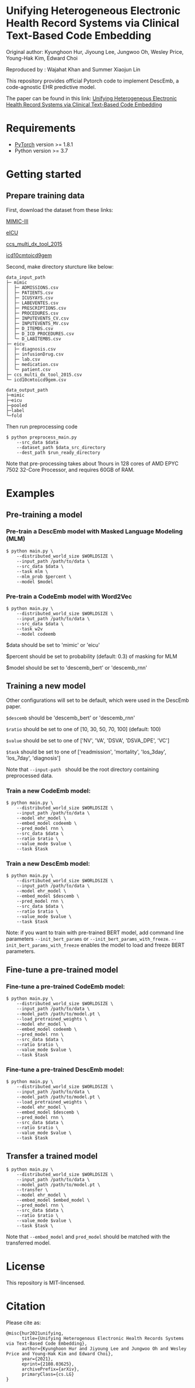 # Unifying Heterogeneous Electronic Health Record Systems via Clinical Text-Based Code Embedding
Original author: Kyunghoon Hur, Jiyoung Lee, Jungwoo Oh, Wesley Price, Young-Hak Kim, Edward Choi

Reproduced by : Wajahat Khan and Summer Xiaojun Lin

This repository provides official Pytorch code to implement DescEmb, a code-agnostic EHR predictive model.

The paper can be found in this link:
[Unifying Heterogeneous Electronic Health Record Systems via Clinical Text-Based Code Embedding](https://arxiv.org/abs/2108.03625)

# Requirements

* [PyTorch](http://pytorch.org/) version >= 1.8.1
* Python version >= 3.7

# Getting started
## Prepare training data
First, download the dataset from these links: 

[MIMIC-III](https://physionet.org/content/iii/1.4/)

[eICU](https://physionet.org/content/eicu-crd/2.0/)

[ccs_multi_dx_tool_2015](https://www.hcup-us.ahrq.gov/toolssoftware/ccs/Multi_Level_CCS_2015.zip)

[icd10cmtoicd9gem](https://data.nber.org/gem/icd10cmtoicd9gem.csv)

Second, make directory sturcture like below:
```
data_input_path
├─ mimic
│  ├─ ADMISSIONS.csv
│  ├─ PATIENTS.csv
│  ├─ ICUSYAYS.csv
│  ├─ LABEVENTES.csv
│  ├─ PRESCRIPTIONS.csv
│  ├─ PROCEDURES.csv
│  ├─ INPUTEVENTS_CV.csv
│  ├─ INPUTEVENTS_MV.csv
│  ├─ D_ITEMDS.csv
│  ├─ D_ICD_PROCEDURES.csv
│  └─ D_LABITEMBS.csv
├─ eicu
│  ├─ diagnosis.csv
│  ├─ infusionDrug.csv
│  ├─ lab.csv
│  ├─ medication.csv
│  └─ patient.csv
├─ ccs_multi_dx_tool_2015.csv
└─ icd10cmtoicd9gem.csv

```
```
data_output_path
├─mimic
├─eicu
├─pooled
├─label
└─fold
```
Then run preprocessing code
```shell script
$ python preprocess_main.py
    --src_data $data
    --dataset_path $data_src_directory
    --dest_path $run_ready_directory 
```
Note that pre-processing takes about 1hours in 128 cores of AMD EPYC 7502 32-Core Processor, and requires 60GB of RAM.

# Examples
## Pre-training a model
### Pre-train a DescEmb model with Masked Language Modeling (MLM)

```shell script
$ python main.py \
    --distributed_world_size $WORLDSIZE \
    --input_path /path/to/data \
    --src_data $data \
    --task mlm \
    --mlm_prob $percent \
    --model $model
```

### Pre-train a CodeEmb model with Word2Vec

```shell script
$ python main.py \
    --distributed_world_size $WORLDSIZE \
    --input_path /path/to/data \
    --src_data $data \
    --task w2v
    --model codeemb
```
$data should be set to 'mimic' or 'eicu'

$percent should be set to probability (default: 0.3) of masking for MLM

$model should be set to 'descemb_bert' or 'descemb_rnn'

## Training a new model
Other configurations will set to be default, which were used in the DescEmb paper.

`$descemb` should be 'descemb_bert' or 'descemb_rnn'

`$ratio` should be set to one of [10, 30, 50, 70, 100] (default: 100)

`$value` should be set to one of ['NV', 'VA', 'DSVA', 'DSVA_DPE', 'VC']

`$task` should be set to one of ['readmission', 'mortality', 'los_3day', 'los_7day', 'diagnosis']

Note that `--input-path ` should be the root directory containing preprocessed data.
### Train a new CodeEmb model:

```shell script
$ python main.py \
    --distributed_world_size $WORLDSIZE \
    --input_path /path/to/data \
    --model ehr_model \
    --embed_model codeemb \
    --pred_model rnn \
    --src_data $data \
    --ratio $ratio \
    --value_mode $value \
    --task $task
```
### Train a new DescEmb model:

```shell script
$ python main.py \
    --disrtibuted_world_size $WORLDSIZE \
    --input_path /path/to/data \
    --model ehr_model \
    --embed_model $descemb \
    --pred_model rnn \
    --src_data $data \
    --ratio $ratio \
    --value_mode $value \
    --task $task
```
Note: if you want to train with pre-trained BERT model, add command line parameters `--init_bert_params` or `--init_bert_params_with_freeze`. `--init_bert_params_with_freeze` enables the model to load and freeze BERT parameters.

## Fine-tune a pre-trained model

### Fine-tune a pre-trained CodeEmb model:

```shell script
$ python main.py \
    --distributed_world_size $WORLDSIZE \
    --input_path /path/to/data \
    --model_path /path/to/model.pt \
    --load_pretrained_weights \
    --model ehr_model \
    --embed_model codeemb \
    --pred_model rnn \
    --src_data $data \
    --ratio $ratio \
    --value_mode $value \
    --task $task
```
### Fine-tune a pre-trained DescEmb model:
```shell script
$ python main.py \
    --distributed_world_size $WORLDSIZE \
    --input_path /path/to/data \
    --model_path /path/to/model.pt \
    --load_pretrained_weights \
    --model ehr_model \
    --embed_model $descemb \
    --pred_model rnn \
    --src_data $data \
    --ratio $ratio \
    --value_mode $value \
    --task $task
```

## Transfer a trained model
```shell script
$ python main.py \
    --distributed_world_size $WORLDSIZE \
    --input_path /path/to/data \
    --model_path /path/to/model.pt \
    --transfer \
    --model ehr_model \
    --embed_model $embed_model \
    --pred_model rnn \
    --src_data $data \
    --ratio $ratio \
    --value_mode $value \
    --task $task \
```
Note that `--embed_model` and `pred_model` should be matched with the transferred model.

# License
This repository is MIT-lincensed.

# Citation
Please cite as:
```
@misc{hur2021unifying,
      title={Unifying Heterogenous Electronic Health Records Systems via Text-Based Code Embedding}, 
      author={Kyunghoon Hur and Jiyoung Lee and Jungwoo Oh and Wesley Price and Young-Hak Kim and Edward Choi},
      year={2021},
      eprint={2108.03625},
      archivePrefix={arXiv},
      primaryClass={cs.LG}
}
```
